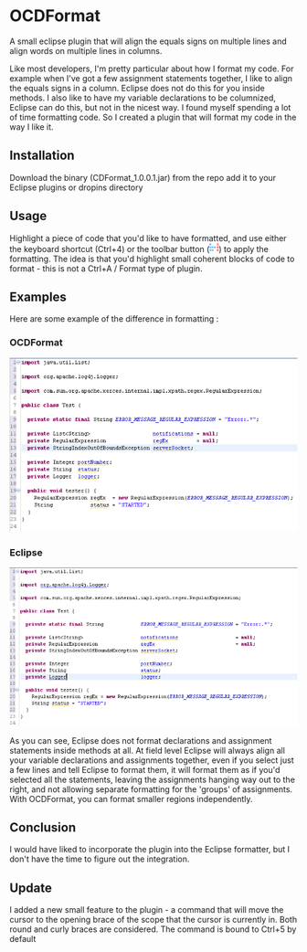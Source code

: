 OCDFormat
=========

A small eclipse plugin that will align the equals signs on multiple lines and align words on multiple lines in columns.

Like most developers, I'm pretty particular about how I format my code. For example when I've got a few assignment statements together, I like to align the equals signs in a column. Eclipse does not do this for you inside methods. I also like to have my variable declarations to be columnized, Eclipse can do this, but not in the nicest way. I found myself spending a lot of time formatting code. So I created a plugin that will format my code in the way I like it.

Installation
------------
Download the binary (CDFormat_1.0.0.1.jar) from the repo add it to your Eclipse plugins or dropins directory

Usage
-----
Highlight a piece of code that you'd like to have formatted, and use either the keyboard shortcut (Ctrl+4) or the toolbar button (![Alt Text](https://github.com/eduardp/OCDFormat/blob/master/icons/icon.gif?raw=true)) to apply the formatting. The idea is that you'd highlight small coherent blocks of code to format - this is not a Ctrl+A / Format type of plugin.

Examples 
--------
Here are some example of the difference in formatting :
### OCDFormat ###
![Alt Text](http://github.com/eduardp/OCDFormat/blob/master/images/ocdfinal.png?raw=true)

### Eclipse ###
![Alt Text](http://github.com/eduardp/OCDFormat/blob/master/images/eclipsefinal.png?raw=true)

As you can see, Eclipse does not format declarations and assignment statements inside methods at all. At field level Eclipse will always align all your variable declarations and assignments together, even if you select just a few lines and tell Eclipse to format them, it will format them as if you'd selected all the statements, leaving the assignments hanging way out to the right, and not allowing separate formatting for the 'groups' of assignments. With OCDFormat, you can format smaller regions independently.

Conclusion
----------
I would have liked to incorporate the plugin into the Eclipse formatter, but I don't have the time to figure out the integration.

Update
------
I added a new small feature to the plugin - a command that will move the cursor to the opening brace of the scope that the cursor is currently in. Both round and curly braces are considered. The command is bound to Ctrl+5 by default
